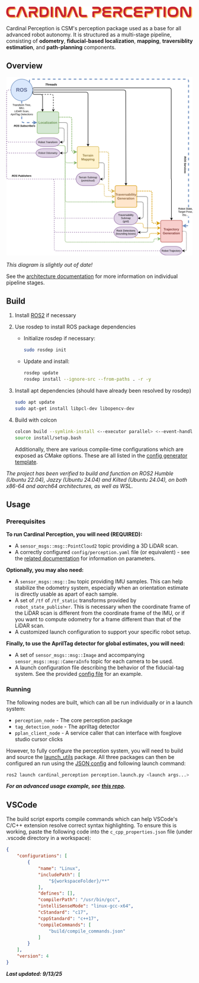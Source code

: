 <!-- # Cardinal Perception -->
![Cardinal Perception](doc/cardinal-perception.png)

Cardinal Perception is CSM's perception package used as a base for all advanced robot autonomy. It is structured as a multi-stage pipeline, consisting of **odometry**, **fiducial-based localization**, **mapping**, **traversiblity estimation**, and **path-planning** components.

## Overview
![architecture overview](doc/cardinal-perception-v050-overview.svg)

*This diagram is slightly out of date!*

See the [architecture documentation](doc/architecture.md) for more information on individual pipeline stages.

## Build
1. Install [ROS2](https://docs.ros.org/en/jazzy/Installation.html) if necessary

2. Use rosdep to install ROS package dependencies
    - Initialize rosdep if necessary:
        ```bash
        sudo rosdep init
        ```
    - Update and install:
        ```bash
        rosdep update
        rosdep install --ignore-src --from-paths . -r -y
        ```

3. Install apt dependencies (should have already been resolved by rosdep)
    ```bash
    sudo apt update
    sudo apt-get install libpcl-dev libopencv-dev
    ```

4. Build with colcon
    ```bash
    colcon build --symlink-install <--executor parallel> <--event-handlers console_direct+> <--cmake-args=-DCMAKE_EXPORT_COMPILE_COMMANDS:BOOL=ON>
    source install/setup.bash
    ```
    Additionally, there are various compile-time configurations which are exposed as CMake options. These are all listed in the [config generator template](cmake/config.hpp.in).

*The project has been verified to build and function on ROS2 Humble (Ubuntu 22.04), Jazzy (Ubuntu 24.04) and Kilted (Ubuntu 24.04), on both x86-64 and aarch64 architectures, as well as WSL.*

## Usage
### Prerequisites
**To run Cardinal Perception, you will need (REQUIRED):**
- A `sensor_msgs::msg::PointCloud2` topic providing a 3D LiDAR scan.
- A correctly configured `config/perception.yaml` file (or equivalent) - see the [related documentation](doc/config.md) for information on parameters.

**Optionally, you may also need:**
- A `sensor_msgs::msg::Imu` topic providing IMU samples. This can help stabilize the odometry system, especially when an orientation estimate is directly usable as apart of each sample.
- A set of `/tf` of `/tf_static` transforms provided by `robot_state_publisher`. This is necessary when the coordinate frame of the LiDAR scan is different from the coordinate frame of the IMU, or if you want to compute odometry for a frame different than that of the LiDAR scan.
- A customized launch configuration to support your specific robot setup.

**Finally, to use the AprilTag detector for global estimates, you will need:**
- A set of `sensor_msgs::msg::Image` and accompanying `sensor_msgs::msg::CameraInfo` topic for each camera to be used.
- A launch configuration file describing the behavior of the fiducial-tag system. See the provided [config file](config/perception.json) for an example.

### Running
The following nodes are built, which can all be run individually or in a launch system:
- `perception_node` - The core perception package
- `tag_detection_node` - The apriltag detector
- `pplan_client_node` - A service caller that can interface with foxglove studio cursor clicks

However, to fully configure the perception system, you will need to build and source the [launch_utils](https://github.com/Cardinal-Space-Mining/launch-utils) package. All three packages can then be configured an run using the [JSON config](config/perception.json) and following launch command:
```bash
ros2 launch cardinal_perception perception.launch.py <launch args...>
```
**_For an advanced usage example, see [this repo](https://github.com/Cardinal-Space-Mining/lance-2025)._**

## VSCode
The build script exports compile commands which can help VSCode's C/C++ extension resolve correct syntax highlighting. To ensure this is working, paste the following code into the `c_cpp_properties.json` file (under .vscode directory in a workspace):
```json
{
    "configurations": [
        {
            "name": "Linux",
            "includePath": [
                "${workspaceFolder}/**"
            ],
            "defines": [],
            "compilerPath": "/usr/bin/gcc",
            "intelliSenseMode": "linux-gcc-x64",
            "cStandard": "c17",
            "cppStandard": "c++17",
            "compileCommands": [
                "build/compile_commands.json"
            ]
        }
    ],
    "version": 4
}
```
__*Last updated: 9/13/25*__

